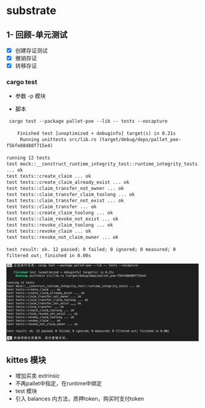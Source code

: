 # substrate

## 1- 回顾-单元测试

- [x] 创建存证测试
- [x] 撤销存证
- [x] 转移存证

### cargo test

- 参数 -p 模块

- 脚本
```shell
 cargo test --package pallet-poe --lib -- tests --nocapture

    Finished test [unoptimized + debuginfo] target(s) in 0.21s
     Running unittests src/lib.rs (target/debug/deps/pallet_poe-f56fe88d88f715e4)

running 12 tests
test mock::__construct_runtime_integrity_test::runtime_integrity_tests ... ok
test tests::create_claim ... ok
test tests::create_claim_already_exist ... ok
test tests::claim_transfer_not_owner ... ok
test tests::claim_transfer_claim_toolong ... ok
test tests::claim_transfer_not_exist ... ok
test tests::claim_transfer ... ok
test tests::create_claim_toolong ... ok
test tests::claim_revoke_not_exist ... ok
test tests::revoke_claim_toolong ... ok
test tests::revoke_claim ... ok
test tests::revoke_not_claim_owner ... ok

test result: ok. 12 passed; 0 failed; 0 ignored; 0 measured; 0 filtered out; finished in 0.00s
```
![img](2022-09-0223.34.59.png)

## kittes 模块
- 增加买卖 extrinsic
- 不再pallet中指定，在runtime中绑定
- test 模块
- 引入 balances 内方法，质押token，购买时支付token
